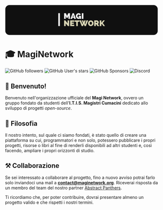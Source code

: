 ![](https://github.com/MagiNetwork/.github/blob/main/profile/banner-1.png?raw=true)

# 🎓 MagiNetwork
![GitHub followers](https://img.shields.io/github/followers/MagiNetwork?style=for-the-badge)
![GitHub User's stars](https://img.shields.io/github/stars/MagiNetwork?style=for-the-badge&color=%23f2ce17)
![GitHub Sponsors](https://img.shields.io/github/sponsors/MagiNetwork?style=for-the-badge&color=%23f06af0)
![Discord](https://img.shields.io/discord/1068840214941929512?style=for-the-badge&color=%236a7af0)


## 👋 Benvenuto!
Benvenuto nell'organizzazione ufficiale del **Magi Network**, ovvero un gruppo fondato da studenti dell'**I.T.I.S. Magistri 
Cumacini** dedicato allo sviluppo di progetti _open-source_.

## 📜 Filosofia
Il nostro intento, sul quale ci siamo fondati, è stato quello di creare una piattaforma su cui, programmatori e non solo,
potessero pubblicare i propri progetti, risorse o libri al fine di renderli disponibili ad altri studenti e, così facendo,
ampliare i propri orizzonti di studio.

## ⚒️ Collaborazione
Se sei interessato a collaborare al progetto, fino a nuovo avviso potrai farlo solo inviandoci una mail a 
**contact@maginetwork.org**. Riceverai risposta da un membro del team del nostro partner [Abstract Panthers](https://www.abstractpanthers.com).

Ti ricordiamo che, per poter contribuire, dovrai presentare almeno un progetto valido e che rispetti i nostri termini.
